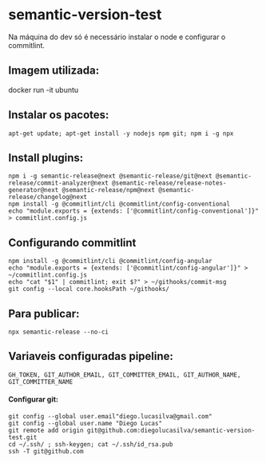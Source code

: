 # semantic-version-test

Na máquina do dev só é necessário instalar o node e configurar o commitlint.

## Imagem utilizada: 
docker run -it ubuntu

## Instalar os pacotes: 
    apt-get update; apt-get install -y nodejs npm git; npm i -g npx
  
## Install plugins: 
    npm i -g semantic-release@next @semantic-release/git@next @semantic-release/commit-analyzer@next @semantic-release/release-notes-generator@next @semantic-release/npm@next @semantic-release/changelog@next
    npm install -g @commitlint/cli @commitlint/config-conventional
    echo "module.exports = {extends: ['@commitlint/config-conventional']}" > commitlint.config.js
    
## Configurando commitlint
	npm install -g @commitlint/cli @commitlint/config-angular
	echo "module.exports = {extends: ['@commitlint/config-angular']}" > ~/commitlint.config.js
	echo "cat "$1" | commitlint; exit $?" > ~/githooks/commit-msg
  	git config --local core.hooksPath ~/githooks/

## Para publicar: 
    npx semantic-release --no-ci

## Variaveis configuradas pipeline:
    GH_TOKEN, GIT_AUTHOR_EMAIL, GIT_COMMITTER_EMAIL, GIT_AUTHOR_NAME, GIT_COMMITTER_NAME


#### Configurar git:
	git config --global user.email"diego.lucasilva@gmail.com"
	git config --global user.name "Diego Lucas"
	git remote add origin git@github.com:diegolucasilva/semantic-version-test.git
	cd ~/.ssh/ ; ssh-keygen; cat ~/.ssh/id_rsa.pub
	ssh -T git@github.com

	

    
